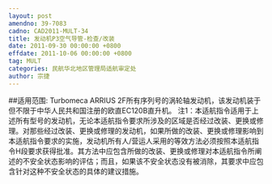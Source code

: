 ```yaml
---
layout: post
amendno: 39-7083
cadno: CAD2011-MULT-34
title: 发动机P3空气导管-检查/改装
date: 2011-09-30 00:00:00 +0800
effdate: 2011-10-06 00:00:00 +0800
tag: MULT
categories: 民航华北地区管理局适航审定处
author: 宗捷
---
```


##适用范围:
Turbomeca ARRIUS 2F所有序列号的涡轮轴发动机，该发动机装于 但不限于中华人民共和国注册的欧直EC120B直升机。
注1：本适航指令适用于上述所有型号的发动机，无论本适航指令要求所涉及的区域是否经过改装、更换或修理。对那些经过改装、更换或修理的发动机，如果所做的改装、更换或修理影响到本适航指令要求的实施，发动机所有人/营运人采用的等效方法必须按照本适航指令H段要求获得批准。其方法中应包含所做的改装、更换或修理对本适航指令所阐述的不安全状态影响的评估；而且，如果该不安全状态没有被消除，其要求中应包含针对这种不安全状态的具体的建议措施。

